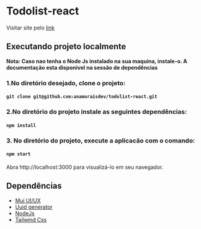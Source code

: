 # Todolist-react

Visitar site pelo [link](https://todolist-react-green.vercel.app/)

## Executando projeto localmente

**Nota: Caso nao tenha o Node Js instalado na sua maquina, instale-o. A documentação esta disponivel na sessão de dependências** 


### 1.No diretório desejado, clone o projeto:
#### `git clone git@github.com:anamoraisdev/todolist-react.git`


### 2.No diretório do projeto instale as seguintes dependências:

#### `npm install`


### 3. No diretório do projeto, execute a aplicacão com o comando:
#### `npm start`

Abra http://localhost:3000 para visualizá-lo em seu navegador.


## Dependências 
- [Mui UI/UX](https://mui.com/) 
- [Uuid generator](https://www.npmjs.com/package/uuid) 
- [NodeJs](https://nodejs.org/pt-br/download/package-manager)
- [Tailwind Css](https://tailwindcss.com/)

